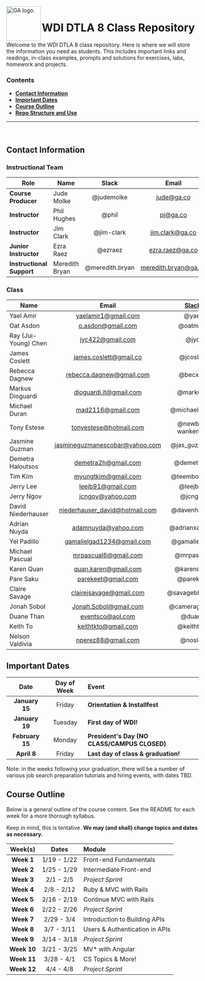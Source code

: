 <img align="left" alt="GA logo." title="General Assemb.ly" src="https://github.com/generalassembly/ga-ruby-on-rails-for-devs/raw/master/images/ga.png" height="90px">

# WDI DTLA 8 Class Repository

Welcome to the WDI DTLA 8 class repository. Here is where
we will store the information you need as students. This includes important
links and readings, in-class examples, prompts and solutions for exercises,
labs, homework and projects.

<!--In order to submit your homework to this repo and share it with your
instructional team and classmates, please follow the
**[Homework Submission Process](homework_submission_process.md)**
*[note: this document has not been uploaded yet]*. -->

### Contents

- [**Contact Information**](#contact-information)
- [**Important Dates**](#important-dates)
- [**Course Outline**](#course-outline)
- [**Repo Structure and Use**](#repo-structure-and-use)

---

<br>

## Contact Information

### Instructional Team

| Role                      | Name               | Slack               | Email                    | GitHub |
|---------------------------|--------------------|:-------------------:|:------------------------:|:------:|
| **Course Producer**       | Jude Molke         | @judemolke          | jude@ga.co               | [judemolke](judemolke) |
| **Instructor**            | Phil Hughes        | @phil               | pj@ga.co                 | [h4w5](h4w5) |
| **Instructor**            | Jim Clark          | @jim-clark          | jim.clark@ga.co          | [jim-clark](jim-clark) |
| **Junior Instructor**     | Ezra Raez          | @ezraez             | ezra.raez@ga.co          | [earnagram](earnagram)|
| **Instructional Support** | Meredith Bryan     | @meredith.bryan     | meredith.bryan@ga.co     | [mer8](mer8) |

<!--
### TAs
To be announced soon!

| Time                    | Name            | Slack         | Email                 | GitHub |
|-------------------------|-----------------|:-------------:|:---------------------:|:------:|
| Mon. night,<br>weekdays | Ladan Nasserian | @ladanazita   | ladan.nasserian@ga.co | [ladanazita][ladanazita] |
| Tue. & Thu.<br>nights   | Peter Krouse    | @7sun         | peter.krouse@ga.co    | [7sun][7sun] |
| Wed. night              | Larry Tran      | @lawrencetran | larry.tran@ga.co      | [lawrencetran1][lawrencetran1] |
| Wed. night              | Alex Dinari     | @alexdinar    | alex.dinari@ga.co     | [alexdinari][alexdinari] |
-->
<!-- Instructors github accounts -->
<!-- [judemolke]:      https://github.com/judemolke      "Jude's GitHub link"
[grant-roy]:      https://github.com/grant-roy      "Grant's GitHub link"
[keyanbagheri]:   https://github.com/keyanbagheri   "Keyan's GitHub link"
[emmacunningham]: https://github.com/emmacunningham "Emma's GitHub link"
[mer8]:           https://github.com/mer8           "Meredith's GitHub Link" -->
<!-- TAs github accounts -->
<!-- [ladanazita]:    https://github.com/ladanazita    "Ladan's GitHub Link"
[7sun]:          https://github.com/7sun          "Patrick's GitHub Link"
[lawrencetran1]: https://github.com/lawrencetran1 "Larry's GitHub Link"
[alexdinari]:    https://github.com/alexdinari    "Alex's GitHub Link" -->


### Class

| Name                 | Email                          | [Slack](https://ga-students.slack.com) | GitHub             |
|----------------------|:------------------------------:|:-----------------:|:---------------------------------------:|
| Yael Amir            | yaelamir1@gmail.com            | @yael             | [yaelamir](https://github.com/yaelamir) |
| Oat Asdon            | o.asdon@gmail.com              | @oatmeal          | [oatterzongit](https://github.com/oatterzongit) |
| Ray (Jui-Young) Chen | jyc422@gmail.com               | @jyc              | [jyc422](https://github.com/JYC422) |
| James Coslett        | james.coslett@gmail.co         | @jcoslett         | [jcoslett](https://github.com/jcoslett) |
| Rebecca Dagnew       | rebecca.dagnew@gmail.com       | @becx21           | [rebecca27](https://github.com/rebecca27) |
| Markus Dioguardi     | dioguardi.it@gmail.com         | @markusd          | [MDioguardi](https://github.com/MDioguardi) |
| Michael Duran        | mad2116@gmail.com              | @michaelduran     | [madma](https://github.com/madma) |
| Tony Estese          | tonyestese@hotmail.com         | @newbie-wankenobi | [newbie-wankenobi](https://github.com/newbie-wankenobi) |
| Jasmine Guzman       | jasmineguzmanescobar@yahoo.com | @jas_guz_esco     | [jgescobar](https://github.com/jgescobar) |
| Demetra Haloutsos    | demetra2h@gmail.com            | @demetra2h        | [demetra2h](https://github.com/demetra2h) |
| Tim Kim              | myungtkim@gmail.com            | @teembokeem       | [Teembokeem](https://github.com/Teembokeem) |
| Jerry Lee            | leejb91@gmail.com              | @leejb91          | [leejb91](https://github.com/leejb91) |
| Jerry Ngov           | jcngov@yahoo.com               | @jcngov           | [jcngov](https://github.com/jcngov) |
| David Niederhauser   | niederhauser_david@hotmail.com | @davenhauser      | [davenhauser](https://github.com/davenhauser) |
| Adrian Nuyda         | adamnuyda@yahoo.com            | @adrianxadamn     | [adrianxadamn](https://github.com/adrianxadamn) |
| Yel Padillo          | gamalielgad1234@gmail.com      | @gamalielhere     | [gamalielhere](https://github.com/gamalielhere) |
| Michael Pascual      | mrpascual6@gmail.com           | @mrpascual        | [mrpascual](https://github.com/mrpascual) |
| Karen Quan           | quan.karen@gmail.com           | @karenquan        | [karenquan](https://github.com/karenquan) |
| Pare Saku            | parekeet@gmail.com             | @parekeet         | [Parekeet](https://github.com/Parekeet) |
| Claire Savage        | clairejsavage@gmail.com        | @savageblackout   | [savageblackout](https://github.com/savageblackout) |
| Jonah Sobol          | Jonah.Sobol@gmail.com          | @cameragadget     | [cameragadget](https://github.com/cameragadget) |
| Duane Than           | eventsco@aol.com               | @duane            | [watfood](https://github.com/watfood) |
| Keith To             | keithtkto@gmail.com            | @keithtkto        | [keithtkto](https://github.com/keithtkto) |
| Nelson Valdivia      | nperez88@gmail.com             | @noslen           | [nevaldiv](https://github.com/nevaldiv) |



## Important Dates

| Date             | Day of Week | Event |
|:----------------:|:-----------:|:------|
| **January 15**   | Friday      | **Orientation & Installfest** |
| **January 19**   | Tuesday     | **First day of WDI!** |
| **February 15**  | Monday      | **President's Day (NO CLASS/CAMPUS CLOSED)** |
| **April 8**      | Friday      | **Last day of class & graduation!** |


Note: in the weeks following your graduation, there will be a number of various
job search preparation tutorials and hiring events, with dates TBD.

## Course Outline

Below is a general outline of the course content. See the README for each week for a more thorough syllabus.

Keep in mind, this is tentative. **We may (and shall) change topics and dates as necessary.**

| Week(s)     | Dates         | Module                       |
|:-----------:|:-------------:|:-----------------------------|
| **Week 1**  | 1/19 - 1/22 | Front-end Fundamentals         |
| **Week 2**  | 1/25 - 1/29 | Intermediate Front-end         |
| **Week 3**  | 2/1 - 2/5   | *Project Sprint*               |
| **Week 4**  | 2/8 - 2/12  | Ruby & MVC with Rails          |
| **Week 5**  | 2/16 - 2/19 | Continue MVC with Rails        |
| **Week 6**  | 2/22 - 2/26 | *Project Sprint*               |
| **Week 7**  | 2/29 - 3/4  | Introduction to Building APIs  |
| **Week 8**  | 3/7 - 3/11  | Users & Authentication in APIs |
| **Week 9**  | 3/14 - 3/18 | *Project Sprint*               |
| **Week 10** | 3/21 - 3/25 | MV* with Angular               |
| **Week 11** | 3/28 - 4/1  | CS Topics & More!              |
| **Week 12** | 4/4 - 4/8   | *Project Sprint*               |

<!--
## Classroom Code of Conduct <a id="coc"></a>

(TODO) link and discuss


## Repo Structure and Use

#### What's in here?

- The **work** directory is where you can put your class work!
- Weekly & Daily directories (**w00/d00**) contain in-class code samples and
  files required for labs and lessons.
  - Instructors will put their own files in the **instructor** folder. You can
    add yours directly to the daily folder.
- The **resources** directory is where you can find all the extra resources you
  can use to learn about programming! This includes:
  - links to outside articles, blog posts, tutorials, and more ways to extend
    your learning or read ahead. You can add your own by submitting a pull-request!
  - The **cheatsheets** directory will be your go-to for cheat sheets and
    procedural instructions (like installs, deployment steps, etc.).
  - The **templates** directory allows you to quickly create a new project
    using the files and directory structures we discuss in class. Throughout the
    class, the libraries and best practices we learn will be added to these
    templates.
  - The **tangents** folder is where you can find suggestions for extra
    practice -- ideas, prompts, specs, and more. If you need to polish your
    skills in a given area, you'll want to start here!
- The **projects** directory contains information and resources for class
  projects.

#### What can I do?

As a student, you have **pull** permissions on this repository. We recommend
creating a "fork" on GitHub that is your own, so that you can also "push" to it.
You should copy ("clone") your fork to your computer, and add a link to the
original version owned by the instructors.

After that, you can get all of the updates in the online repository from the
instructors, work on it on your computer, and back up and share your work on
your own online copy! We will go over this process (or "workflow") in class.

The biggest rule is this: do not work in any folders (or make changes to any
folders) named `instructor`. If at any time you see `instructor` in the path,
don't make changes! Copy from those files in to your current working folder
(either outside of your repo, or in the current week/day folder). That way
the instructors won't erase or overwrite any of your work!

#### What am I viewing here?

You are viewing the README.md file in the current directory. It is written in
[Markdown] [1] -- a plain text formatting syntax which emphasizes readability.
It is recommended that you always have a README.md in the root directory of
your GitHub project. For viewing and editing Markdown files on your
computer, try [Mou] [2].

[1]: http://daringfireball.net/projects/markdown/    "Markdown"
[2]: http://mouapp.com/                              "Mou"
 -->
